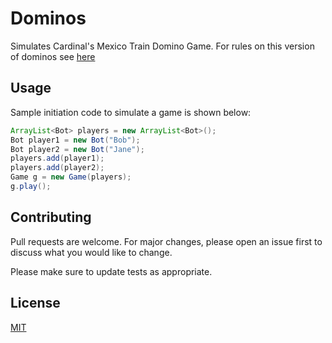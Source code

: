 # Dominos
Simulates Cardinal's Mexico Train Domino Game. For rules on this version of dominos see [here](https://www.mastersofgames.com/rules/mexican-train-dominoes-rules.htm)

## Usage
Sample initiation code to simulate a game is shown below:
```java
ArrayList<Bot> players = new ArrayList<Bot>();
Bot player1 = new Bot("Bob");
Bot player2 = new Bot("Jane");
players.add(player1);
players.add(player2);
Game g = new Game(players);
g.play();
```

## Contributing
Pull requests are welcome. For major changes, please open an issue first to discuss what you would like to change.

Please make sure to update tests as appropriate.

## License
[MIT](https://choosealicense.com/licenses/mit/)

